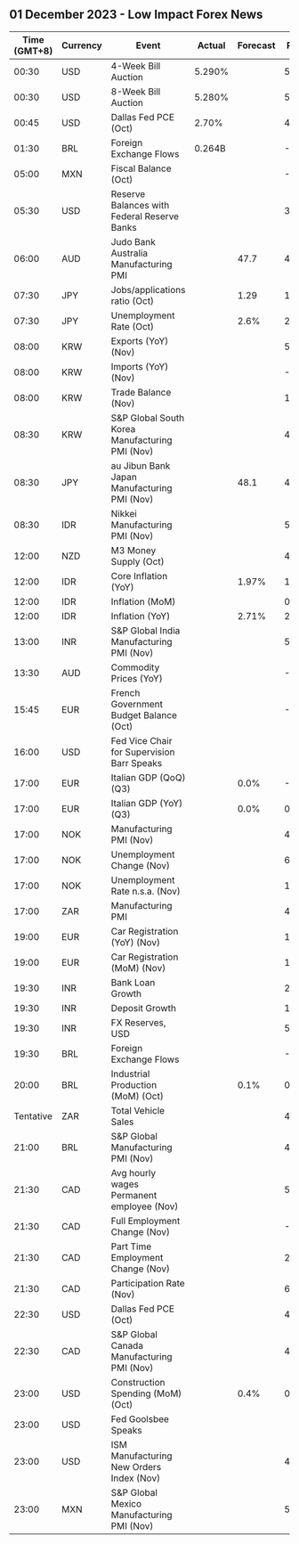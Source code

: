 ## 01 December 2023 - Low Impact Forex News

| Time (GMT+8) | Currency | Event | Actual | Forecast | Previous |
|------|----------|-------|--------|----------|----------|
| 00:30 | USD | 4-Week Bill Auction | 5.290% |  | 5.300% |
| 00:30 | USD | 8-Week Bill Auction | 5.280% |  | 5.280% |
| 00:45 | USD | Dallas Fed PCE (Oct) | 2.70% |  | 4.10% |
| 01:30 | BRL | Foreign Exchange Flows | 0.264B |  | -1.708B |
| 05:00 | MXN | Fiscal Balance (Oct) |  |  | -132.56B |
| 05:30 | USD | Reserve Balances with Federal Reserve Banks |  |  | 3.455T |
| 06:00 | AUD | Judo Bank Australia Manufacturing PMI |  | 47.7 | 48.2 |
| 07:30 | JPY | Jobs/applications ratio (Oct) |  | 1.29 | 1.29 |
| 07:30 | JPY | Unemployment Rate (Oct) |  | 2.6% | 2.6% |
| 08:00 | KRW | Exports (YoY) (Nov) |  |  | 5.1% |
| 08:00 | KRW | Imports (YoY) (Nov) |  |  | -9.7% |
| 08:00 | KRW | Trade Balance (Nov) |  |  | 1.63B |
| 08:30 | KRW | S&P Global South Korea Manufacturing PMI (Nov) |  |  | 49.8 |
| 08:30 | JPY | au Jibun Bank Japan Manufacturing PMI (Nov) |  | 48.1 | 48.7 |
| 08:30 | IDR | Nikkei Manufacturing PMI (Nov) |  |  | 51.5 |
| 12:00 | NZD | M3 Money Supply (Oct) |  |  | 403.4B |
| 12:00 | IDR | Core Inflation (YoY) |  | 1.97% | 1.91% |
| 12:00 | IDR | Inflation (MoM) |  |  | 0.17% |
| 12:00 | IDR | Inflation (YoY) |  | 2.71% | 2.56% |
| 13:00 | INR | S&P Global India Manufacturing PMI (Nov) |  |  | 55.5 |
| 13:30 | AUD | Commodity Prices (YoY) |  |  | -16.8% |
| 15:45 | EUR | French Government Budget Balance (Oct) |  |  | -186.1B |
| 16:00 | USD | Fed Vice Chair for Supervision Barr Speaks |  |  |  |
| 17:00 | EUR | Italian GDP (QoQ) (Q3) |  | 0.0% | -0.4% |
| 17:00 | EUR | Italian GDP (YoY) (Q3) |  | 0.0% | 0.3% |
| 17:00 | NOK | Manufacturing PMI (Nov) |  |  | 47.9 |
| 17:00 | NOK | Unemployment Change (Nov) |  |  | 67.78K |
| 17:00 | NOK | Unemployment Rate n.s.a. (Nov) |  |  | 1.80% |
| 17:00 | ZAR | Manufacturing PMI |  |  | 45.4 |
| 19:00 | EUR | Car Registration (YoY) (Nov) |  |  | 18.10% |
| 19:00 | EUR | Car Registration (MoM) (Nov) |  |  | 13.20% |
| 19:30 | INR | Bank Loan Growth |  |  | 20.4% |
| 19:30 | INR | Deposit Growth |  |  | 13.5% |
| 19:30 | INR | FX Reserves, USD |  |  | 595.40B |
| 19:30 | BRL | Foreign Exchange Flows |  |  | -1.708B |
| 20:00 | BRL | Industrial Production (MoM) (Oct) |  | 0.1% | 0.1% |
| Tentative | ZAR | Total Vehicle Sales |  |  | 45.45K |
| 21:00 | BRL | S&P Global Manufacturing PMI (Nov) |  |  | 48.6 |
| 21:30 | CAD | Avg hourly wages Permanent employee (Nov) |  |  | 5.0% |
| 21:30 | CAD | Full Employment Change (Nov) |  |  | -3.3K |
| 21:30 | CAD | Part Time Employment Change (Nov) |  |  | 20.8K |
| 21:30 | CAD | Participation Rate (Nov) |  |  | 65.6% |
| 22:30 | USD | Dallas Fed PCE (Oct) |  |  | 4.00% |
| 22:30 | CAD | S&P Global Canada Manufacturing PMI (Nov) |  |  | 48.6 |
| 23:00 | USD | Construction Spending (MoM) (Oct) |  | 0.4% | 0.4% |
| 23:00 | USD | Fed Goolsbee Speaks |  |  |  |
| 23:00 | USD | ISM Manufacturing New Orders Index (Nov) |  |  | 45.5 |
| 23:00 | MXN | S&P Global Mexico Manufacturing PMI (Nov) |  |  | 52.10 |
